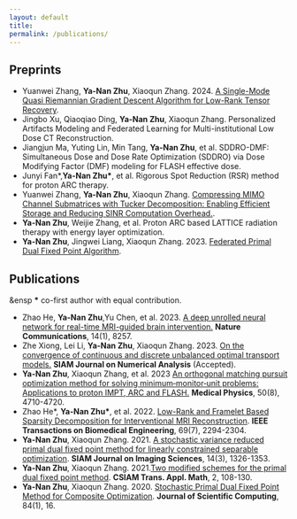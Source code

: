 ```yaml
---
layout: default
title:
permalink: /publications/
---
```


## Preprints
- Yuanwei Zhang, **Ya-Nan Zhu**, Xiaoqun Zhang. 2024. [A Single-Mode Quasi Riemannian Gradient Descent Algorithm for Low-Rank Tensor Recovery](https://arxiv.org/abs/2401.15925).
- Jingbo Xu, Qiaoqiao Ding, **Ya-Nan Zhu**, Xiaoqun Zhang. Personalized Artifacts Modeling and Federated Learning for Multi-institutional Low Dose CT Reconstruction.
- Jiangjun Ma, Yuting Lin, Min Tang, **Ya-Nan Zhu**, et al. SDDRO-DMF: Simultaneous Dose and Dose Rate Optimization (SDDRO) via Dose Modifying Factor (DMF) modeling for FLASH effective dose.
- Junyi Fan\*,**Ya-Nan Zhu\***, et al. Rigorous Spot Reduction (RSR) method for proton ARC therapy.
- Yuanwei Zhang, **Ya-Nan Zhu**, Xiaoqun Zhang. [Compressing MIMO Channel Submatrices with Tucker Decomposition: Enabling Efficient Storage and Reducing SINR Computation Overhead.](https://arxiv.org/abs/2401.09792).
- **Ya-Nan Zhu**, Weijie Zhang, et al. Proton ARC based LATTICE radiation therapy with energy layer optimization.
- **Ya-Nan Zhu**, Jingwei Liang, Xiaoqun Zhang. 2023. [Federated Primal Dual Fixed Point Algorithm](https://arxiv.org/abs/2305.13604).


## Publications
&ensp **\*** co-first author with equal contribution.
- Zhao He, **Ya-Nan Zhu**,Yu Chen, et al. 2023. [A deep unrolled neural network for real-time MRI-guided brain intervention.](https://www.nature.com/articles/s41467-023-43966-w) **Nature Communications**, 14(1), 8257.
- Zhe Xiong, Lei Li, **Ya-Nan Zhu**, Xiaoqun Zhang. 2023. [On the convergence of continuous and discrete unbalanced optimal transport models.](https://arxiv.org/abs/2303.17267) **SIAM Journal on Numerical Analysis** (Accepted). 
- **Ya-Nan Zhu**, Xiaoqun Zhang, et al. 2023 [An orthogonal matching pursuit optimization method for solving minimum‐monitor‐unit problems: Applications to proton IMPT, ARC and FLASH.](https://aapm.onlinelibrary.wiley.com/doi/abs/10.1002/mp.16577) **Medical Physics**, 50(8), 4710-4720.  
- Zhao He\*, **Ya-Nan Zhu\***, et al. 2022. [Low-Rank and Framelet Based Sparsity Decomposition for Interventional MRI Reconstruction](https://ieeexplore.ieee.org/abstract/document/9678015). **IEEE Transactions on Biomedical Engineering**, 69(7), 2294-2304.
- **Ya-Nan Zhu**, Xiaoqun Zhang. 2021. [A stochastic variance reduced primal dual fixed point method for linearly constrained separable optimization](https://epubs.siam.org/doi/abs/10.1137/20M1354398). **SIAM Journal on Imaging Sciences**, 14(3), 1326-1353.
- **Ya-Nan Zhu**, Xiaoqun Zhang. 2021.[Two modified schemes for the primal dual fixed point method](https://global-sci.org/intro/article_detail/csiam-am/18656.html). **CSIAM Trans. Appl. Math**, 2, 108-130.
- **Ya-Nan Zhu**, Xiaoqun Zhang. 2020. [Stochastic Primal Dual Fixed Point Method for Composite Optimization](https://link.springer.com/article/10.1007/s10915-020-01265-2). **Journal of Scientific Computing**, 84(1), 16.




  


